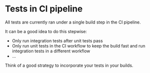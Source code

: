 # Tests in CI pipeline

All tests are currently ran under a single build step in the CI pipeline.

It can be a good idea to do this stepwise:

* Only run integration tests after unit tests pass
* Only run unit tests in the CI workflow to keep the build fast and run integration tests in a different workflow
* ...

Think of a good strategy to incorporate your tests in your builds.